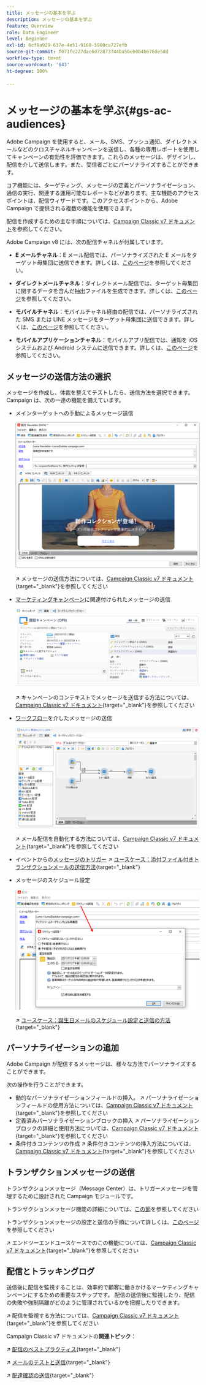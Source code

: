 ```yaml
---
title: メッセージの基本を学ぶ
description: メッセージの基本を学ぶ
feature: Overview
role: Data Engineer
level: Beginner
exl-id: 6cf8a929-637e-4e51-9160-5980ca727efb
source-git-commit: f071fc227dac6d72873744ba56eb0b4b676de5dd
workflow-type: tm+mt
source-wordcount: '643'
ht-degree: 100%

---
```


# メッセージの基本を学ぶ{#gs-ac-audiences}

Adobe Campaign を使用すると、メール、SMS、プッシュ通知、ダイレクトメールなどのクロスチャネルキャンペーンを送信し、各種の専用レポートを使用してキャンペーンの有効性を評価できます。これらのメッセージは、デザインし、配信を介して送信します。また、受信者ごとにパーソナライズすることができます。

コア機能には、ターゲティング、メッセージの定義とパーソナライゼーション、通信の実行、関連する運用可能なレポートなどがあります。主な機能のアクセスポイントは、配信ウィザードです。このアクセスポイントから、Adobe Campaign で提供される複数の機能を使用できます。

配信を作成するための主な手順については、[Campaign Classic v7 ドキュメント](https://experienceleague.adobe.com/docs/campaign-classic/using/sending-messages/key-steps-when-creating-a-delivery/steps-about-delivery-creation-steps.html?lang=ja)を参照してください。

Adobe Campaign v8 には、次の配信チャネルが付属しています。

* **E メールチャネル**：E メール配信では、パーソナライズされた E メールをターゲット母集団に送信できます。詳しくは、[このページ](../send/email.md)を参照してください。

* **ダイレクトメールチャネル**：ダイレクトメール配信では、ターゲット母集団に関するデータを含んだ抽出ファイルを生成できます。詳しくは、[このページ](../send/direct-mail.md)を参照してください。

* **モバイルチャネル**：モバイルチャネル経由の配信では、パーソナライズされた SMS または LINE メッセージをターゲット母集団に送信できます。詳しくは、[このページ](../send/sms.md)を参照してください。

* **モバイルアプリケーションチャネル**：モバイルアプリ配信では、通知を iOS システムおよび Android システムに送信できます。詳しくは、[このページ](../send/push.md)を参照してください。

<!--
* **LINE channel**: LINE deliveries let you send messages on LINE, an instant messaging application available on all smartphones. Learn more in [this page](../send/line.md)
-->

## メッセージの送信方法の選択

メッセージを作成し、体裁を整えてテストしたら、送信方法を選択できます。 Campaign は、次の一連の機能を備えています。

* メインターゲットへの手動によるメッセージ送信

   ![](assets/send-email.png)

   ↗️ メッセージの送信方法については、[Campaign Classic v7 ドキュメント](https://experienceleague.adobe.com/docs/campaign-classic/using/sending-messages/sending-emails/sending-an-email/sending-messages.html?lang=ja){target=&quot;_blank&quot;}を参照してください

* [マーケティングキャンペーン](campaigns.md)に関連付けられたメッセージの送信

   ![](assets/deliveries-in-a-campaign.png)

   ↗️ キャンペーンのコンテキストでメッセージを送信する方法については、[Campaign Classic v7 ドキュメント](https://experienceleague.adobe.com/docs/campaign-classic/using/orchestrating-campaigns/orchestrate-campaigns/marketing-campaign-deliveries.html?lang=ja){target=&quot;_blank&quot;}を参照してください

* [ワークフロー](../config/workflows.md)を介したメッセージの送信

   ![](assets/send-in-a-wf.png)

   ↗️ メール配信を自動化する方法については、[Campaign Classic v7 ドキュメント](https://experienceleague.adobe.com/docs/campaign-classic/using/automating-with-workflows/action-activities/delivery.html?lang=ja){target=&quot;_blank&quot;}を参照してください

* イベントからの[メッセージのトリガー](../send/transactional.md)
↗️ [ユースケース：添付ファイル付きトランザクションメールの送信方法](https://experienceleague.adobe.com/docs/campaign-classic/using/transactional-messaging/transactional-email-with-attachments.html?lang=ja){target=&quot;_blank&quot;}

* メッセージのスケジュール設定

   ![](assets/schedule-send.png)

   ↗️ [ユースケース：誕生日メールのスケジュール設定と送信の方法](https://experienceleague.adobe.com/docs/campaign-classic/using/automating-with-workflows/use-cases/deliveries/sending-a-birthday-email.html?lang=ja){target=&quot;_blank&quot;}


## パーソナライゼーションの追加

Adobe Campaign が配信するメッセージは、様々な方法でパーソナライズすることができます。

次の操作を行うことができます。

* 動的なパーソナライゼーションフィールドの挿入。
↗️ パーソナライゼーションフィールドの使用方法については、[Campaign Classic v7 ドキュメント](https://experienceleague.adobe.com/docs/campaign-classic/using/sending-messages/personalizing-deliveries/personalization-fields.html?lang=ja){target=&quot;_blank&quot;}を参照してください
* 定義済みパーソナライゼーションブロックの挿入
↗️ パーソナライゼーションブロックの詳細と使用方法については、[Campaign Classic v7 ドキュメント](https://experienceleague.adobe.com/docs/campaign-classic/using/sending-messages/personalizing-deliveries/personalization-blocks.html?lang=ja){target=&quot;_blank&quot;}を参照してください
* 条件付きコンテンツの作成
↗️ 条件付きコンテンツの挿入方法については、[Campaign Classic v7 ドキュメント](https://experienceleague.adobe.com/docs/campaign-classic/using/sending-messages/personalizing-deliveries/conditional-content.html?lang=ja){target=&quot;_blank&quot;}を参照してください

## トランザクションメッセージの送信

トランザクションメッセージ（Message Center）は、トリガーメッセージを管理するために設計された Campaign モジュールです。

トランザクションメッセージ機能の詳細については、[この節](../dev/architecture.md#transac-msg-archi)を参照してください

トランザクションメッセージの設定と送信の手順について詳しくは、[このページ](../send/transactional.md)を参照してください

↗️ エンドツーエンドユースケースでのこの機能については、[Campaign Classic v7 ドキュメント](https://experienceleague.adobe.com/docs/campaign-classic/using/transactional-messaging/transactional-email-with-attachments.html?lang=ja){target=&quot;_blank&quot;}を参照してください

## 配信とトラッキングログ

送信後に配信を監視することは、効率的で顧客に働きかけるマーケティングキャンペーンにするための重要なステップです。 配信の送信後に監視したり、配信の失敗や強制隔離がどのように管理されているかを把握したりできます。

↗️ 配信を監視する方法については、[Campaign Classic v7 ドキュメント](https://experienceleague.adobe.com/docs/campaign-classic/using/sending-messages/monitoring-deliveries/about-delivery-monitoring.html?lang=ja#sending-messages){target=&quot;_blank&quot;}を参照してください


Campaign Classic v7 ドキュメントの&#x200B;**関連トピック**：

↗️  [配信のベストプラクティス](https://experienceleague.adobe.com/docs/campaign-classic/using/sending-messages/key-steps-when-creating-a-delivery/delivery-bestpractices/delivery-best-practices.html?lang=ja){target=&quot;_blank&quot;}

↗️  [メールのテストと送信](https://experienceleague.adobe.com/docs/campaign-classic/using/sending-messages/sending-emails/sending-an-email/sending-messages.html){target=&quot;_blank&quot;}

↗️  [配達確認の送信](https://experienceleague.adobe.com/docs/campaign-classic/using/sending-messages/key-steps-when-creating-a-delivery/steps-validating-the-delivery.html?lang=ja){target=&quot;_blank&quot;}

